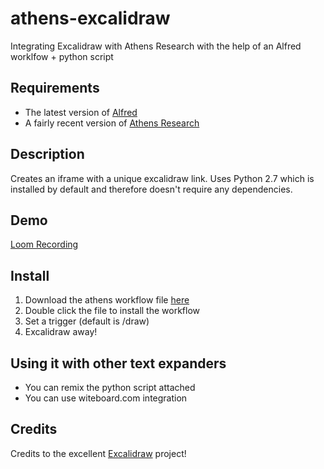 # athens-excalidraw
Integrating Excalidraw with Athens Research with the help of an Alfred worklfow + python script
## Requirements 
* The latest version of [Alfred](https://www.alfredapp.com/)
* A fairly recent version of [Athens Research](https://github.com/athensresearch/athens)

## Description 
Creates an iframe with a unique excalidraw link. Uses Python 2.7 which is installed by default and therefore doesn't require any dependencies.
## Demo
[Loom Recording](https://www.loom.com/share/839e0ea8b356478f93aae8bee4a6db9d)
## Install 
1. Download the athens workflow file [here](https://github.com/sawhney17/athens-excalidraw/raw/main/athensdraw.alfredworkflow)
2. Double click the file to install the workflow
3. Set a trigger (default is /draw)
4. Excalidraw away!

## Using it with other text expanders
* You can remix the python script attached 
* You can use witeboard.com integration

## Credits 
Credits to the excellent [Excalidraw](https://github.com/excalidraw/excalidraw) project! 
